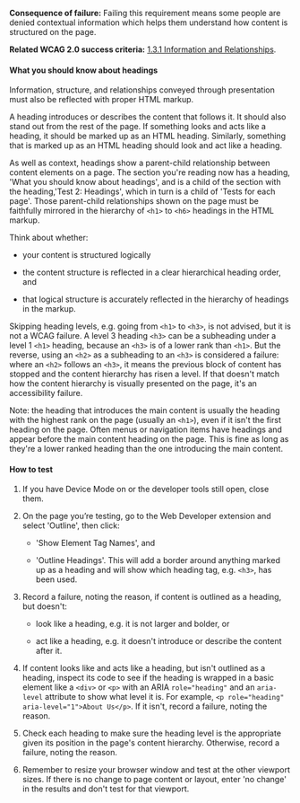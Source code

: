 **Consequence of failure:** Failing this requirement means some people are denied contextual information which helps them understand how content is structured on the page.

**Related WCAG 2.0 success criteria:** [1.3.1 Information and Relationships](https://www.w3.org/TR/UNDERSTANDING-WCAG20/content-structure-separation-programmatic.html).

<div class="details" markdown="1">

#### What you should know about headings

Information, structure, and relationships conveyed through presentation must also be reflected with proper HTML markup.

A heading introduces or describes the content that follows it. It should also stand out from the rest of the page. If something looks and acts like a heading, it should be marked up as an HTML heading. Similarly, something that is marked up as an HTML heading should look and act like a heading.

As well as context, headings show a parent-child relationship between content elements on a page. The section you're reading now has a heading, 'What you should know about headings', and is a child of the section with the heading,'Test 2: Headings', which in turn is a child of 'Tests for each page'. Those parent-child relationships shown on the page must be faithfully mirrored in the hierarchy of `<h1>` to `<h6>` headings in the HTML markup. 

Think about whether:

* your content is structured logically

* the content structure is reflected in a clear hierarchical heading order, and

* that logical structure is accurately reflected in the hierarchy of headings in the markup. 

Skipping heading levels, e.g. going from `<h1>` to `<h3>`, is not advised, but it is not a WCAG failure. A level 3 heading `<h3>` can be a subheading under a level 1 `<h1>` heading, because an `<h3>` is of a lower rank than `<h1>`. But the reverse, using an `<h2>` as a subheading to an `<h3>` is considered a failure: where an `<h2>` follows an `<h3>`, it means the previous block of content has stopped and the content hierarchy has risen a level. If that doesn't match how the content hierarchy is visually presented on the page, it's an accessibility failure.

Note: the heading that introduces the main content is usually the heading with the highest rank on the page (usually an `<h1>`), even if it isn't the first heading on the page. Often menus or navigation items have headings and appear before the main content heading on the page. This is fine as long as they're a lower ranked heading than the one introducing the main content.

</div>

#### How to test

1. If you have Device Mode on or the developer tools still open, close them.

2. On the page you’re testing, go to the Web Developer extension and select 'Outline', then click:

	* 'Show Element Tag Names', and

	* 'Outline Headings'. This will add a border around anything marked up as a heading and will show which heading tag, e.g. `<h3>`, has been used.

3. Record a failure, noting the reason, if content is outlined as a heading, but doesn't: 

	* look like a heading, e.g. it is not larger and bolder, or

	* act like a heading, e.g. it doesn't introduce or describe the content after it. 

4. If content looks like and acts like a heading, but isn't outlined as a heading, inspect its code to see if the heading is wrapped in a basic element like a `<div>` or `<p>` with an ARIA `role="heading"` and an `aria-level` attribute to show what level it is. For example, `<p role="heading" aria-level="1">About Us</p>`. If it isn't, record a failure, noting the reason. 

5. Check each heading to make sure the heading level is the appropriate given its position in the page's content hierarchy. Otherwise, record a failure, noting the reason. 

6. Remember to resize your browser window and test at the other viewport sizes. If there is no change to page content or layout, enter 'no change' in the results and don't test for that viewport. 
